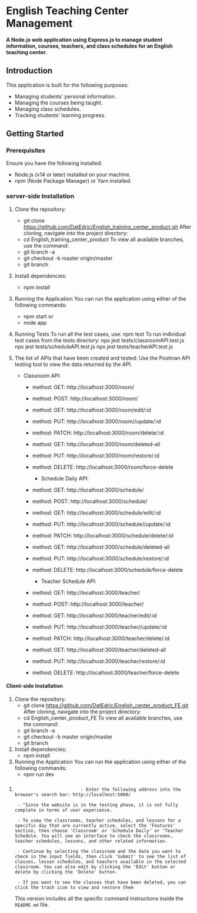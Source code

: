 # English Teaching Center Management

**A Node.js web application using Express.js to manage student information, courses, teachers, and class schedules for an English teaching center.**

## Introduction

This application is built for the following purposes:

- Managing students' personal information.
- Managing the courses being taught.
- Managing class schedules.
- Tracking students' learning progress.

## Getting Started

### Prerequisites

Ensure you have the following installed:

- Node.js (v14 or later) installed on your machine.
- npm (Node Package Manager) or Yarn installed.

### server-side Installation

1. Clone the repository:
   - git clone https://github.com/DatEdric/English_training_center_product.git
     After cloning, navigate into the project directory:
   - cd English_training_center_product
     To view all available branches, use the command:
   - git branch -a
   - git checkout -b master origin/master
   - git branch
2. Install dependencies:
   - npm install
3. Running the Application
   You can run the application using either of the following commands:
   - npm start
     or
   - node app
4. Running Tests
   To run all the test cases, use:
   npm test
   To run individual test cases from the tests directory:
   npx jest tests/classroomAPI.test.js
   npx jest tests/scheduleAPI.test.js
   npx jest tests/teacherAPI.test.js
5. The list of APIs that have been created and tested:
   Use the Postman API testing tool to view the data returned by the API.

   - Classroom API:

     - method: GET: http://localhost:3000/room/
     - method: POST: http://localhost:3000/room/
     - method: GET: http://localhost:3000/room/edit/:id
     - method: PUT: http://localhost:3000/room//update/:id
     - method: PATCH: http://localhost:3000/room/delete/:id
     - method: GET: http://localhost:3000/room/deleted-all
     - method: PUT: http://localhost:3000/room/restore/:id
     - method: DELETE: http://localhost:3000/room/force-delete

       - Schedule Daily API:

     - method: GET: http://localhost:3000/schedule/
     - method: POST: http://localhost:3000/schedule/
     - method: GET: http://localhost:3000/schedule/edit/:id
     - method: PUT: http://localhost:3000/schedule//update/:id
     - method: PATCH: http://localhost:3000/schedule/delete/:id
     - method: GET: http://localhost:3000/schedule/deleted-all
     - method: PUT: http://localhost:3000/schedule/restore/:id
     - method: DELETE: http://localhost:3000/schedule/force-delete

       - Teacher Schedule API:

     - method: GET: http://localhost:3000/teacher/
     - method: POST: http://localhost:3000/teacher/
     - method: GET: http://localhost:3000/teacher/edit/:id
     - method: PUT: http://localhost:3000/teacher//update/:id
     - method: PATCH: http://localhost:3000/teacher/delete/:id
     - method: GET: http://localhost:3000/teacher/deleted-all
     - method: PUT: http://localhost:3000/teacher/restore/:id
     - method: DELETE: http://localhost:3000/teacher/force-delete

#### Client-side Installation

1. Clone the repository:
   - git clone https://github.com/DatEdric/English_center_product_FE.git
     After cloning, navigate into the project directory:
   - cd English_center_product_FE
     To view all available branches, use the command:
   - git branch -a
   - git checkout -b master origin/master
   - git branch
2. Install dependencies:
   - npm install
3. Running the Application
   You can run the application using either of the following commands:
   - npm run dev

#####

1.                              - Enter the following address into the browser's search bar: http://localhost:5000/

        - "Since the website is in the testing phase, it is not fully complete in terms of user experience.

        - To view the classrooms, teacher schedules, and lessons for a specific day that are currently active, select the 'Features' section, then choose 'Classroom' or 'Schedule Daily' or 'Teacher Schedule. You will see an interface to check the classrooms, teacher schedules, lessons, and other related information.

        - Continue by selecting the classroom and the date you want to check in the input fields, then click 'Submit' to see the list of classes, lesson schedules, and teachers available in the selected classroom. You can also edit by clicking the 'Edit' button or delete by clicking the 'Delete' button.

        - If you want to see the classes that have been deleted, you can click the trash icon to view and restore them

    This version includes all the specific command instructions inside the `README.md` file.
